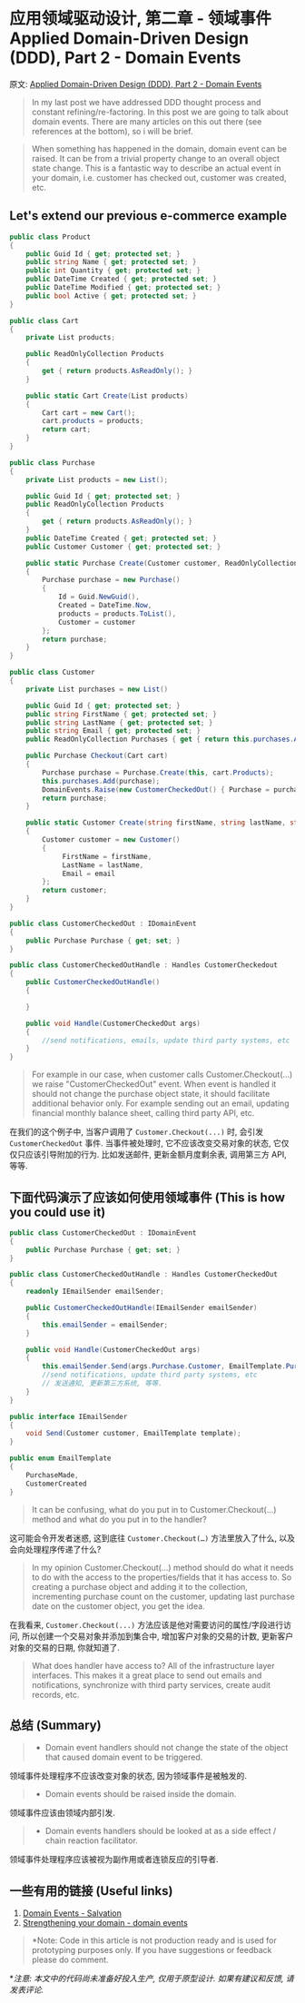 # 应用领域驱动设计, 第二章 - 领域事件 Applied Domain-Driven Design (DDD), Part 2 - Domain Events

原文: [Applied Domain-Driven Design (DDD), Part 2 - Domain Events](http://www.zankavtaskin.com/2013/09/applied-domain-driven-design-ddd-part-2.html)

> In my last post we have addressed DDD thought process and constant refining/re-factoring. In this post we are going to talk about domain events. There are many articles on this out there (see references at the bottom), so i will be brief.

> When something has happened in the domain, domain event can be raised. It can be from a trivial property change to an overall object state change. This is a fantastic way to describe an actual event in your domain, i.e. customer has checked out, customer was created, etc.

## Let's extend our previous e-commerce example

```csharp
public class Product
{
    public Guid Id { get; protected set; }
    public string Name { get; protected set; }
    public int Quantity { get; protected set; }
    public DateTime Created { get; protected set; }
    public DateTime Modified { get; protected set; }
    public bool Active { get; protected set; }
}

public class Cart
{
    private List products;

    public ReadOnlyCollection Products
    {
        get { return products.AsReadOnly(); }
    }

    public static Cart Create(List products)
    {
        Cart cart = new Cart();
        cart.products = products;
        return cart;
    }
}

public class Purchase
{
    private List products = new List();

    public Guid Id { get; protected set; }
    public ReadOnlyCollection Products
    {
        get { return products.AsReadOnly(); }
    }
    public DateTime Created { get; protected set; }
    public Customer Customer { get; protected set; }

    public static Purchase Create(Customer customer, ReadOnlyCollection products)
    {
        Purchase purchase = new Purchase()
        {
            Id = Guid.NewGuid(),
            Created = DateTime.Now,
            products = products.ToList(),
            Customer = customer
        };
        return purchase;
    }
}

public class Customer
{
    private List purchases = new List()

    public Guid Id { get; protected set; }
    public string FirstName { get; protected set; }
    public string LastName { get; protected set; }
    public string Email { get; protected set; }
    public ReadOnlyCollection Purchases { get { return this.purchases.AsReadOnly(); } }

    public Purchase Checkout(Cart cart)
    {
        Purchase purchase = Purchase.Create(this, cart.Products);
        this.purchases.Add(purchase);
        DomainEvents.Raise(new CustomerCheckedOut() { Purchase = purchase });
        return purchase;
    }

    public static Customer Create(string firstName, string lastName, string email)
    {
        Customer customer = new Customer()
        {
             FirstName = firstName,
             LastName = lastName,
             Email = email
        };
        return customer;
    }
}

public class CustomerCheckedOut : IDomainEvent
{
    public Purchase Purchase { get; set; }
}

public class CustomerCheckedOutHandle : Handles CustomerCheckedout
{
    public CustomerCheckedOutHandle()
    {

    }

    public void Handle(CustomerCheckedOut args)
    {
        //send notifications, emails, update third party systems, etc
    }
}
```

> For example in our case, when customer calls Customer.Checkout(...) we raise "CustomerCheckedOut" event. When event is handled it should not change the purchase object state, it should facilitate additional behavior only. For example sending out an email, updating financial monthly balance sheet, calling third party API, etc.

在我们的这个例子中, 当客户调用了 `Customer.Checkout(...)` 时, 会引发 `CustomerCheckedOut` 事件. 当事件被处理时, 它不应该改变交易对象的状态, 它仅仅只应该引导附加的行为. 比如发送邮件, 更新金额月度剩余表, 调用第三方 API, 等等.

## 下面代码演示了应该如何使用领域事件 (This is how you could use it)

```csharp
public class CustomerCheckedOut : IDomainEvent
{
    public Purchase Purchase { get; set; }
}

public class CustomerCheckedOutHandle : Handles CustomerCheckedOut
{
    readonly IEmailSender emailSender;

    public CustomerCheckedOutHandle(IEmailSender emailSender)
    {
        this.emailSender = emailSender;
    }

    public void Handle(CustomerCheckedOut args)
    {
        this.emailSender.Send(args.Purchase.Customer, EmailTemplate.PurchaseMade);
        //send notifications, update third party systems, etc
        // 发送通知, 更新第三方系统, 等等.
    }
}

public interface IEmailSender
{
    void Send(Customer customer, EmailTemplate template);
}

public enum EmailTemplate
{
    PurchaseMade,
    CustomerCreated
}
```

> It can be confusing, what do you put in to Customer.Checkout(...) method and what do you put in to the handler?

这可能会令开发者迷惑, 这到底往 `Customer.Checkout(…)` 方法里放入了什么, 以及会向处理程序传递了什么?

> In my opinion Customer.Checkout(...) method should do what it needs to do with the access to the properties/fields that it has access to. So creating a purchase object and adding it to the collection, incrementing purchase count on the customer, updating last purchase date on the customer object, you get the idea.

在我看来, `Customer.Checkout(...)` 方法应该是他对需要访问的属性/字段进行访问, 所以创建一个交易对象并添加到集合中, 增加客户对象的交易的计数, 更新客户对象的交易的日期, 你就知道了.

> What does handler have access to? All of the infrastructure layer interfaces. This makes it a great place to send out emails and notifications, synchronize with third party services, create audit records, etc.

## 总结 (Summary)

> - Domain event handlers should not change the state of the object that caused domain event to be triggered.

领域事件处理程序不应该改变对象的状态, 因为领域事件是被触发的.

> - Domain events should be raised inside the domain.

领域事件应该由领域内部引发.

> - Domain events handlers should be looked at as a side effect / chain reaction facilitator.

领域事件处理程序应该被视为副作用或者连锁反应的引导者.

## 一些有用的链接 (Useful links)

1. [Domain Events - Salvation](http://www.udidahan.com/2009/06/14/domain-events-salvation/)
2. [Strengthening your domain - domain events](http://lostechies.com/jimmybogard/2010/04/08/strengthening-your-domain-domain-events/)

> *Note: Code in this article is not production ready and is used for prototyping purposes only. If you have suggestions or feedback please do comment.

**注意: 本文中的代码尚未准备好投入生产, 仅用于原型设计. 如果有建议和反馈, 请发表评论.*
